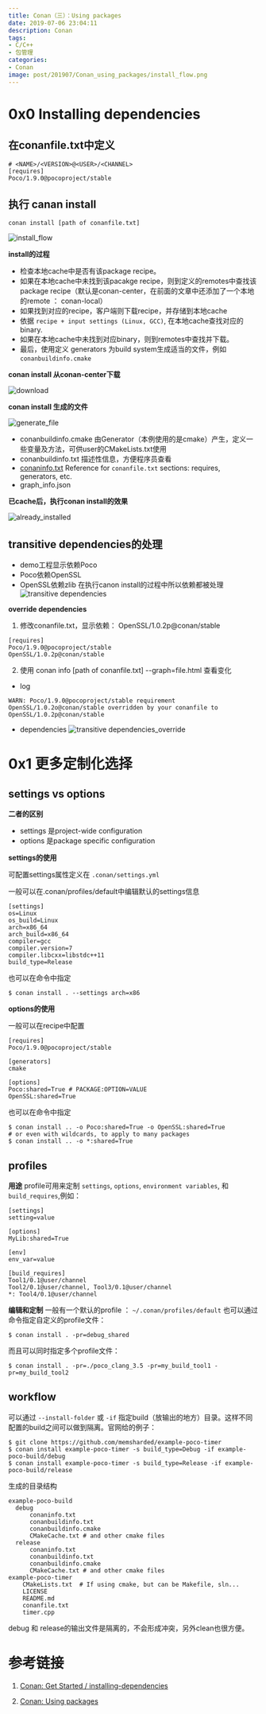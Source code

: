 ```yaml
---
title: Conan（三）：Using packages
date: 2019-07-06 23:04:11
description: Conan
tags:
- C/C++
- 包管理
categories:
- Conan
image: post/201907/Conan_using_packages/install_flow.png
---
```


# 0x0 Installing dependencies

## 在conanfile.txt中定义
```
# <NAME>/<VERSION>@<USER>/<CHANNEL>
[requires]
Poco/1.9.0@pocoproject/stable
```

## 执行 canan install
```
conan install [path of conanfile.txt]
```

![install_flow](Conan_using_packages/install_flow.png)

**install的过程**
- 检查本地cache中是否有该package recipe。
- 如果在本地cache中未找到该pacakge recipe，则到定义的remotes中查找该package recipe（默认是conan-center，在前面的文章中还添加了一个本地的remote ： conan-local）
- 如果找到对应的recipe，客户端则下载recipe，并存储到本地cache
- 依据 `recipe + input settings (Linux, GCC)`, 在本地cache查找对应的binary.
- 如果在本地cache中未找到对应binary，则到remotes中查找并下载。
- 最后，使用定义 generators 为build system生成适当的文件，例如`conanbuildinfo.cmake`

**conan install 从conan-center下载**

![download](Conan_using_packages/download.png)

**conan install 生成的文件**

![generate_file](Conan_using_packages/generate_file.png)

- conanbuildinfo.cmake 
  由Generator（本例使用的是cmake）产生，定义一些变量及方法，可供user的CMakeLists.txt使用
- conanbuildinfo.txt
  描述性信息，方便程序员查看
- [conaninfo.txt](https://docs.conan.io/en/latest/reference/conanfile_txt.html)
  Reference for `conanfile.txt` sections: requires, generators, etc.
- graph_info.json

**已cache后，执行conan install的效果**

![already_installed](Conan_using_packages/already_installed.png)

## transitive dependencies的处理
- demo工程显示依赖Poco
- Poco依赖OpenSSL
- OpenSSL依赖zlib
在执行canon install的过程中所以依赖都被处理
![transitive dependencies](Conan_using_packages/trasitive_dependencies.png)

**override dependencies**

1. 修改conanfile.txt，显示依赖： OpenSSL/1.0.2p@conan/stable
```
[requires]
Poco/1.9.0@pocoproject/stable
OpenSSL/1.0.2p@conan/stable
```
2. 使用 conan info [path of conanfile.txt] --graph=file.html 查看变化
- log
```
WARN: Poco/1.9.0@pocoproject/stable requirement OpenSSL/1.0.2o@conan/stable overridden by your conanfile to OpenSSL/1.0.2p@conan/stable
```
- dependencies
![transitive dependencies_override](Conan_using_packages/trasitive_dependencies_override.png)


# 0x1 更多定制化选择

## settings vs options

**二者的区别**
- settings 是project-wide configuration
- options 是package specific configuration

**settings的使用**

可配置settings属性定义在 `.conan/settings.yml`

一般可以在.conan/profiles/default中编辑默认的settings信息
```
[settings]
os=Linux
os_build=Linux
arch=x86_64
arch_build=x86_64
compiler=gcc
compiler.version=7
compiler.libcxx=libstdc++11
build_type=Release
```
也可以在命令中指定
```
$ conan install . --settings arch=x86
```

**options的使用**

一般可以在recipe中配置
```
[requires]
Poco/1.9.0@pocoproject/stable

[generators]
cmake

[options]
Poco:shared=True # PACKAGE:OPTION=VALUE
OpenSSL:shared=True
```
也可以在命令中指定
```
$ conan install .. -o Poco:shared=True -o OpenSSL:shared=True
# or even with wildcards, to apply to many packages
$ conan install .. -o *:shared=True
```
## profiles

**用途**
profile可用来定制 `settings`, `options`, `environment variables`, 和 `build_requires`,例如：
```
[settings]
setting=value

[options]
MyLib:shared=True

[env]
env_var=value

[build_requires]
Tool1/0.1@user/channel
Tool2/0.1@user/channel, Tool3/0.1@user/channel
*: Tool4/0.1@user/channel
```

**编辑和定制**
一般有一个默认的profile ： `~/.conan/profiles/default`
也可以通过命令指定自定义的profile文件：
```
$ conan install . -pr=debug_shared
```
而且可以同时指定多个profile文件：
```
$ conan install . -pr=./poco_clang_3.5 -pr=my_build_tool1 -pr=my_build_tool2
```

## workflow
可以通过 `--install-folder` 或 `-if` 指定build（放输出的地方）目录。这样不同配置的build之间可以做到隔离。官网给的例子：
```
$ git clone https://github.com/memsharded/example-poco-timer
$ conan install example-poco-timer -s build_type=Debug -if example-poco-build/debug
$ conan install example-poco-timer -s build_type=Release -if example-poco-build/release
```
生成的目录结构
```
example-poco-build
  debug
      conaninfo.txt
      conanbuildinfo.txt
      conanbuildinfo.cmake
      CMakeCache.txt # and other cmake files
  release
      conaninfo.txt
      conanbuildinfo.txt
      conanbuildinfo.cmake
      CMakeCache.txt # and other cmake files
example-poco-timer
    CMakeLists.txt  # If using cmake, but can be Makefile, sln...
    LICENSE
    README.md
    conanfile.txt
    timer.cpp
```
debug 和 release的输出文件是隔离的，不会形成冲突，另外clean也很方便。


# 参考链接
1. [Conan: Get Started / installing-dependencies](https://docs.conan.io/en/latest/getting_started.html#installing-dependencies)

2. [Conan: Using packages](https://docs.conan.io/en/latest/using_packages.html)